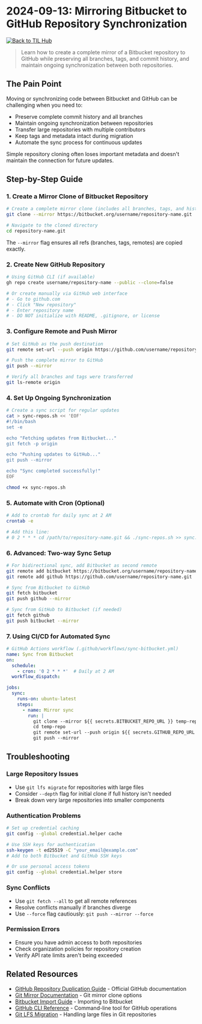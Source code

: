 # 2024-09-13: Mirroring Bitbucket to GitHub Repository Synchronization

[![Back to TIL Hub](https://img.shields.io/badge/←%20Back%20to-TIL%20Hub-blue?style=for-the-badge)](README.md)

> Learn how to create a complete mirror of a Bitbucket repository to GitHub while preserving all branches, tags, and commit history, and maintain ongoing synchronization between both repositories.

## The Pain Point

Moving or synchronizing code between Bitbucket and GitHub can be challenging when you need to:

- Preserve complete commit history and all branches
- Maintain ongoing synchronization between repositories
- Transfer large repositories with multiple contributors
- Keep tags and metadata intact during migration
- Automate the sync process for continuous updates

Simple repository cloning often loses important metadata and doesn't maintain the connection for future updates.

## Step-by-Step Guide

### 1. Create a Mirror Clone of Bitbucket Repository

```bash
# Create a complete mirror clone (includes all branches, tags, and history)
git clone --mirror https://bitbucket.org/username/repository-name.git

# Navigate to the cloned directory
cd repository-name.git
```

The `--mirror` flag ensures all refs (branches, tags, remotes) are copied exactly.

### 2. Create New GitHub Repository

```bash
# Using GitHub CLI (if available)
gh repo create username/repository-name --public --clone=false

# Or create manually via GitHub web interface
# - Go to github.com
# - Click "New repository"
# - Enter repository name
# - DO NOT initialize with README, .gitignore, or license
```

### 3. Configure Remote and Push Mirror

```bash
# Set GitHub as the push destination
git remote set-url --push origin https://github.com/username/repository-name.git

# Push the complete mirror to GitHub
git push --mirror

# Verify all branches and tags were transferred
git ls-remote origin
```

### 4. Set Up Ongoing Synchronization

```bash
# Create a sync script for regular updates
cat > sync-repos.sh << 'EOF'
#!/bin/bash
set -e

echo "Fetching updates from Bitbucket..."
git fetch -p origin

echo "Pushing updates to GitHub..."
git push --mirror

echo "Sync completed successfully!"
EOF

chmod +x sync-repos.sh
```

### 5. Automate with Cron (Optional)

```bash
# Add to crontab for daily sync at 2 AM
crontab -e

# Add this line:
# 0 2 * * * cd /path/to/repository-name.git && ./sync-repos.sh >> sync.log 2>&1
```

### 6. Advanced: Two-way Sync Setup

```bash
# For bidirectional sync, add Bitbucket as second remote
git remote add bitbucket https://bitbucket.org/username/repository-name.git
git remote add github https://github.com/username/repository-name.git

# Sync from Bitbucket to GitHub
git fetch bitbucket
git push github --mirror

# Sync from GitHub to Bitbucket (if needed)
git fetch github  
git push bitbucket --mirror
```

### 7. Using CI/CD for Automated Sync

```yaml
# GitHub Actions workflow (.github/workflows/sync-bitbucket.yml)
name: Sync from Bitbucket
on:
  schedule:
    - cron: '0 2 * * *'  # Daily at 2 AM
  workflow_dispatch:

jobs:
  sync:
    runs-on: ubuntu-latest
    steps:
      - name: Mirror sync
        run: |
          git clone --mirror ${{ secrets.BITBUCKET_REPO_URL }} temp-repo
          cd temp-repo
          git remote set-url --push origin ${{ secrets.GITHUB_REPO_URL }}
          git push --mirror
```

## Troubleshooting

### Large Repository Issues

- Use `git lfs migrate` for repositories with large files
- Consider `--depth` flag for initial clone if full history isn't needed
- Break down very large repositories into smaller components

### Authentication Problems

```bash
# Set up credential caching
git config --global credential.helper cache

# Use SSH keys for authentication
ssh-keygen -t ed25519 -C "your_email@example.com"
# Add to both Bitbucket and GitHub SSH keys

# Or use personal access tokens
git config --global credential.helper store
```

### Sync Conflicts

- Use `git fetch --all` to get all remote references
- Resolve conflicts manually if branches diverge
- Use `--force` flag cautiously: `git push --mirror --force`

### Permission Errors

- Ensure you have admin access to both repositories
- Check organization policies for repository creation
- Verify API rate limits aren't being exceeded

## Related Resources

- [GitHub Repository Duplication Guide](https://docs.github.com/en/repositories/creating-and-managing-repositories/duplicating-a-repository) - Official GitHub documentation
- [Git Mirror Documentation](https://git-scm.com/docs/git-clone#Documentation/git-clone.txt---mirror) - Git mirror clone options
- [Bitbucket Import Guide](https://support.atlassian.com/bitbucket-cloud/docs/import-a-repository/) - Importing to Bitbucket
- [GitHub CLI Reference](https://cli.github.com/manual/) - Command-line tool for GitHub operations
- [Git LFS Migration](https://git-lfs.github.io/) - Handling large files in Git repositories
